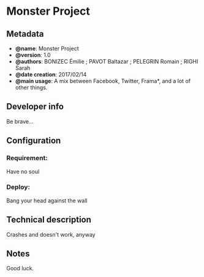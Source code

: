 Monster Project
==============


Metadata
--------

 * **@name**: Monster Project
 * **@version**: 1.0
 * **@authors**: BONIZEC Émilie ; PAVOT Baltazar ; PELEGRIN Romain ; RIGHI Sarah
 * **@date creation**: 2017/02/14
 * **@main usage**: A mix between Facebook, Twitter, Frama*, and a lot of other things.


Developer info
------------------
Be brave...


Configuration
-------------

### Requirement:
Have no soul


### Deploy:
Bang your head against the wall


Technical description
---------------------
Crashes and doesn't work, anyway


Notes
-----------
Good luck.
